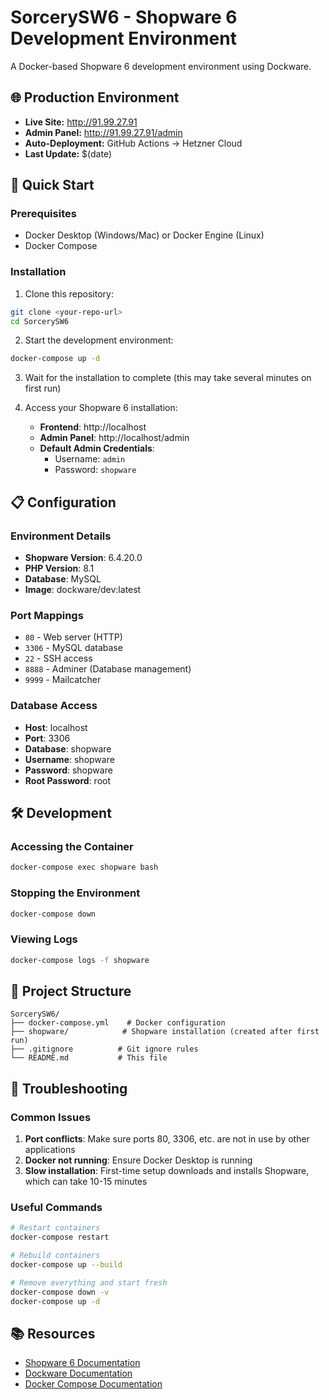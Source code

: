 # SorcerySW6 - Shopware 6 Development Environment

A Docker-based Shopware 6 development environment using Dockware.

## 🌐 Production Environment
- **Live Site:** http://91.99.27.91
- **Admin Panel:** http://91.99.27.91/admin
- **Auto-Deployment:** GitHub Actions → Hetzner Cloud
- **Last Update:** $(date)

## 🚀 Quick Start

### Prerequisites
- Docker Desktop (Windows/Mac) or Docker Engine (Linux)
- Docker Compose

### Installation

1. Clone this repository:
```bash
git clone <your-repo-url>
cd SorcerySW6
```

2. Start the development environment:
```bash
docker-compose up -d
```

3. Wait for the installation to complete (this may take several minutes on first run)

4. Access your Shopware 6 installation:
   - **Frontend**: http://localhost
   - **Admin Panel**: http://localhost/admin
   - **Default Admin Credentials**:
     - Username: `admin`
     - Password: `shopware`

## 📋 Configuration

### Environment Details
- **Shopware Version**: 6.4.20.0
- **PHP Version**: 8.1
- **Database**: MySQL
- **Image**: dockware/dev:latest

### Port Mappings
- `80` - Web server (HTTP)
- `3306` - MySQL database
- `22` - SSH access
- `8888` - Adminer (Database management)
- `9999` - Mailcatcher

### Database Access
- **Host**: localhost
- **Port**: 3306
- **Database**: shopware
- **Username**: shopware
- **Password**: shopware
- **Root Password**: root

## 🛠️ Development

### Accessing the Container
```bash
docker-compose exec shopware bash
```

### Stopping the Environment
```bash
docker-compose down
```

### Viewing Logs
```bash
docker-compose logs -f shopware
```

## 📁 Project Structure

```
SorcerySW6/
├── docker-compose.yml    # Docker configuration
├── shopware/            # Shopware installation (created after first run)
├── .gitignore          # Git ignore rules
└── README.md           # This file
```

## 🔧 Troubleshooting

### Common Issues
1. **Port conflicts**: Make sure ports 80, 3306, etc. are not in use by other applications
2. **Docker not running**: Ensure Docker Desktop is running
3. **Slow installation**: First-time setup downloads and installs Shopware, which can take 10-15 minutes

### Useful Commands
```bash
# Restart containers
docker-compose restart

# Rebuild containers
docker-compose up --build

# Remove everything and start fresh
docker-compose down -v
docker-compose up -d
```

## 📚 Resources

- [Shopware 6 Documentation](https://docs.shopware.com/)
- [Dockware Documentation](https://dockware.io/)
- [Docker Compose Documentation](https://docs.docker.com/compose/)
 
<!-- Deployment Test: 28.05.2025 19:31:08,38 --> 
